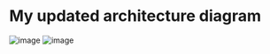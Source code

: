 # My updated architecture diagram
![image](https://github.com/user-attachments/assets/292c528e-1c4f-46b0-8700-5b24eaf0a10d)
![image](https://github.com/user-attachments/assets/5c7a14bf-6284-412f-b55d-9729bf66a827)
